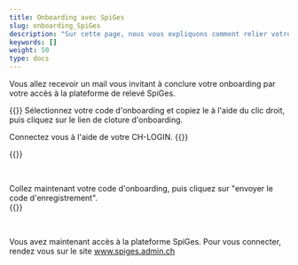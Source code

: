 ```yaml
---
title: Onboarding avec SpiGes
slug: onboarding_SpiGes
description: "Sur cette page, nous vous expliquons comment relier votre CH-LOGIN avec SpiGes."
keywords: []
weight: 50
type: docs
---
```


Vous allez recevoir un mail vous invitant à conclure votre onboarding par votre accès à la plateforme de relevé SpiGes. 

<!-- 1ere paire de colonnes -->

<div class="two_column">

<div class="left_col">
<!-- First column content goes here -->
{{<markdown>}}
Sélectionnez votre code d'onboarding et copiez le à l'aide du clic droit, puis cliquez sur le lien de cloture d'onboarding.

Connectez vous à l'aide de votre CH-LOGIN.
{{</markdown>}}
</div>

<div class="right_col">
<!-- Second column content goes here -->
{{<insertImage image="mail_onboarding.png" class="edge max-w-90">}} 
</div>

</div>

&nbsp;

<!-- Deuxième paire de colonnes -->

<div class="two_column">

<div class="left_col">
<!-- First column content goes here -->
Collez maintenant votre code d'onboarding, puis cliquez sur "envoyer le code d'enregistrement". 
</div>

<div class="right_col">
<!-- Second column content goes here -->
{{<insertImage image="enregistrement.png" class="edge max-w-90">}}
</div>

</div>

&nbsp; 

Vous avez maintenant accès à la plateforme SpiGes. Pour vous connecter, rendez vous sur le site www.spiges.admin.ch